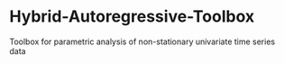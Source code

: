 # Hybrid-Autoregressive-Toolbox
Toolbox for parametric analysis of non-stationary univariate time series data
